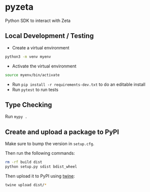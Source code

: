 [//]: # (mint token spl package ts)
[//]: # (https://github.com/Merstab/zeta-py-client)

# pyzeta

Python SDK to interact with Zeta

## Local Development / Testing

- Create a virtual environment

```bash
python3 -m venv myenv
```

- Activate the virtual environment

```bash
source myenv/bin/activate
```
- Run `pip install -r requirements-dev.txt` to do an editable install
- Run `pytest` to run tests

## Type Checking

Run `mypy .`

## Create and upload a package to PyPI

Make sure to bump the version in `setup.cfg`.

Then run the following commands:

```bash
rm -rf build dist
python setup.py sdist bdist_wheel
```

Then upload it to PyPI using [twine](https://twine.readthedocs.io/en/latest/#installation):

```bash
twine upload dist/*
```
